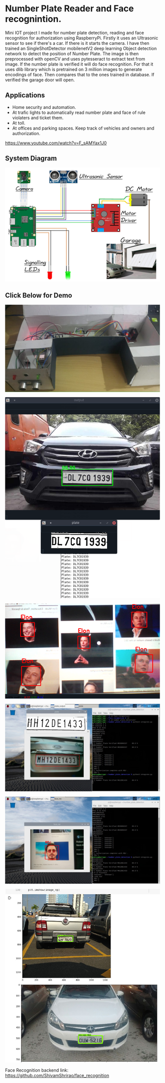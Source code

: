 # Number Plate Reader and Face recognintion.

Mini IOT project I made for number plate detection, reading and face recognition for authorization using RaspberryPi. Firstly it uses an Ultrasonic sensor to see if there's a car. If there is it starts the camera. I have then trained an SingleShotDetector mobilenetV2 deep learning Object detection network to detect the position of Number Plate. The image is then preprocessed with openCV and uses pytesseract to extract text from image. If the number plate is verified it will do face recognition. For that it uses dlib library which is pretrained on 3 million images to generate encodings of face. Then compares that to the ones trained in database. If verified the garage door will open.

## Applications

* Home security and automation.
* At trafic lights to automatically read number plate and face of rule violaters and ticket them.
* At toll.
* At offices and parking spaces. Keep track of vehicles and owners and authorization.

https://www.youtube.com/watch?v=F_sAMYax1J0

## System Diagram

![System Diagram](/diagram.png)

## Click Below for Demo

[![System Video](/project.jpeg)](https://www.youtube.com/watch?v=F_sAMYax1J0 "Click to watch video.")

![Plate Read](/num_plate_read.png)

![Face Recognition](/face_rec.png)

![Plate Read](/plate_sys.jpeg)

![Face Rec](/face_sys.jpeg)

![Plate detect](/plate_detect.jpeg)

Face Recognition backend link: https://github.com/ShivamShrirao/face_recognition